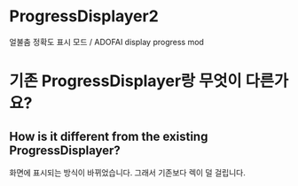# ProgressDisplayer2
얼불춤 정확도 표시 모드 / ADOFAI display progress mod

# 기존 ProgressDisplayer랑 무엇이 다른가요?
## How is it different from the existing ProgressDisplayer?
화면에 표시되는 방식이 바뀌었습니다. 그래서 기존보다 렉이 덜 걸립니다.


